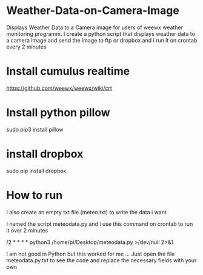 # Weather-Data-on-Camera-Image
Displays Weather Data to a Camera image
for users of weewx weather monitoring programm. I create a python script that displays weather data to a camera image and send the image to ftp or dropbox and i run it on crontab every 2 minutes
# Install cumulus realtime 
https://github.com/weewx/weewx/wiki/crt
# Install python pillow
sudo pip3 install pillow
# install dropbox 
sudo pip install dropbox
# How to run
I also create an empty txt file (meteo.txt) to write the data i want

I named the script meteodata.py and i use this command on crontab to run it over 2 minutes

/2 * * * * python3 /home/pi/Desktop/meteodata.py >/dev/null 2>&1

I am not good in Python but this worked for me ... Just open the file meteodata.py.txt to see the code and replace the necessary fields with your own

